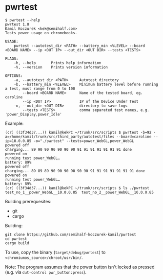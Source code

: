 # pwrtest

```
$ pwrtest --help
pwrtest 1.0
Kamil Koczurek <kek@semihalf.com>
Tests power usage on chromebooks.

USAGE:
    pwrtest --autotest_dir <PATH> --battery_min <%LEVEL> --board <BOARD NAME> --ip <DUT IP> --out_dir <OUT DIR> --tests <TESTS>

FLAGS:
    -h, --help       Prints help information
    -V, --version    Prints version information

OPTIONS:
    -a, --autotest_dir <PATH>     Autotest directory
    -b, --battery_min <%LEVEL>    Minimum battery level before running a test, must range from 0 to 100
        --board <BOARD NAME>      Name of the tested board, eg. caroline
        --ip <DUT IP>             IP of the Device Under Test
    -o, --out_dir <OUT DIR>       directory to save logs
        --tests <TESTS>           comma separated test names, e.g. 'power_Display,power_Idle'
```

Example:
```
(cr) ((3f34d37...)) kamil@kekPC ~/trunk/src/scripts $ pwrtest -b=92 -a=/home/kamil/trunk/src/third_party/autotest/files --board=caroline --ip=10.0.0.85 -o="./pwrtest" --tests=power_WebGL,power_WebGL
powered off
charging... 89 90 90 90 90 90 90 91 91 91 91 91 91 91 done
powered on
running test power_WebGL…
battery: 89%
powered off
charging... 89 89 89 90 90 90 90 90 90 91 91 91 91 91 91 91 done
powered on
running test power_WebGL…
battery: 89%
(cr) ((3f34d37...)) kamil@kekPC ~/trunk/src/scripts $ ls ./pwrtest
test_no_1__power_WebGL__10.0.0.85  test_no_2__power_WebGL__10.0.0.85
```

Building prerequesites:
* git
* cargo

Building:
```
git clone https://github.com/semihalf-koczurek-kamil/pwrtest
cd pwrtest
cargo build
```

To use, copy the binary (`target/debug/pwrtest`) to `<chromiumos_source>/chroot/usr/bin/`.

Note: The program assumes that the power button isn't locked as pressed (e.g. via `dut-control pwr_button:press`).
